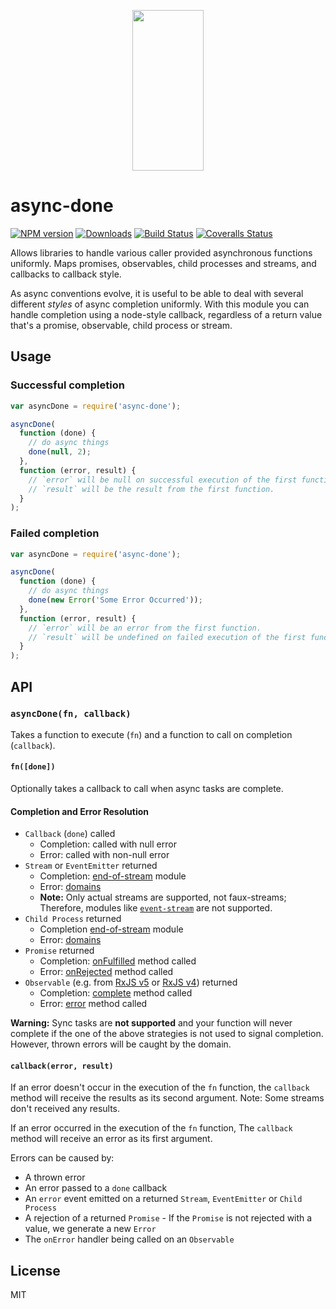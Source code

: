 <p align="center">
  <a href="http://gulpjs.com">
    <img height="257" width="114" src="https://raw.githubusercontent.com/gulpjs/artwork/master/gulp-2x.png">
  </a>
</p>

# async-done

[![NPM version][npm-image]][npm-url] [![Downloads][downloads-image]][npm-url] [![Build Status][ci-image]][ci-url] [![Coveralls Status][coveralls-image]][coveralls-url]

Allows libraries to handle various caller provided asynchronous functions uniformly. Maps promises, observables, child processes and streams, and callbacks to callback style.

As async conventions evolve, it is useful to be able to deal with several different _styles_ of async completion uniformly. With this module you can handle completion using a node-style callback, regardless of a return value that's a promise, observable, child process or stream.

## Usage

### Successful completion

```js
var asyncDone = require('async-done');

asyncDone(
  function (done) {
    // do async things
    done(null, 2);
  },
  function (error, result) {
    // `error` will be null on successful execution of the first function.
    // `result` will be the result from the first function.
  }
);
```

### Failed completion

```js
var asyncDone = require('async-done');

asyncDone(
  function (done) {
    // do async things
    done(new Error('Some Error Occurred'));
  },
  function (error, result) {
    // `error` will be an error from the first function.
    // `result` will be undefined on failed execution of the first function.
  }
);
```

## API

### `asyncDone(fn, callback)`

Takes a function to execute (`fn`) and a function to call on completion (`callback`).

#### `fn([done])`

Optionally takes a callback to call when async tasks are complete.

#### Completion and Error Resolution

- `Callback` (`done`) called
  - Completion: called with null error
  - Error: called with non-null error
- `Stream` or `EventEmitter` returned
  - Completion: [end-of-stream][end-of-stream] module
  - Error: [domains][domains]
  - **Note:** Only actual streams are supported, not faux-streams; Therefore, modules like [`event-stream`][event-stream] are not supported.
- `Child Process` returned
  - Completion [end-of-stream][end-of-stream] module
  - Error: [domains][domains]
- `Promise` returned
  - Completion: [onFulfilled][promise-onfulfilled] method called
  - Error: [onRejected][promise-onrejected] method called
- `Observable` (e.g. from [RxJS v5][rxjs5-observable] or [RxJS v4][rxjs4-observable]) returned
  - Completion: [complete][rxjs5-observer-complete] method called
  - Error: [error][rxjs5-observer-error] method called

**Warning:** Sync tasks are **not supported** and your function will never complete if the one of the above strategies is not used to signal completion. However, thrown errors will be caught by the domain.

#### `callback(error, result)`

If an error doesn't occur in the execution of the `fn` function, the `callback` method will receive the results as its second argument. Note: Some streams don't received any results.

If an error occurred in the execution of the `fn` function, The `callback` method will receive an error as its first argument.

Errors can be caused by:

- A thrown error
- An error passed to a `done` callback
- An `error` event emitted on a returned `Stream`, `EventEmitter` or `Child Process`
- A rejection of a returned `Promise` - If the `Promise` is not rejected with a value, we generate a new `Error`
- The `onError` handler being called on an `Observable`

## License

MIT

<!-- prettier-ignore-start -->
[downloads-image]: https://img.shields.io/npm/dm/async-done.svg?style=flat-square
[npm-url]: https://www.npmjs.com/package/async-done
[npm-image]: https://img.shields.io/npm/v/async-done.svg?style=flat-square

[ci-url]: https://github.com/gulpjs/async-done/actions?query=workflow:dev
[ci-image]: https://img.shields.io/github/workflow/status/gulpjs/async-done/dev?style=flat-square

[coveralls-url]: https://coveralls.io/r/gulpjs/async-done
[coveralls-image]: https://img.shields.io/coveralls/gulpjs/async-done/master.svg?style=flat-square
<!-- prettier-ignore-end -->

<!-- prettier-ignore-start -->
[end-of-stream]: https://www.npmjs.com/package/end-of-stream
[domains]: http://nodejs.org/api/domain.html
[event-stream]: https://github.com/dominictarr/event-stream
[promise-onfulfilled]: http://promisesaplus.com/#point-26
[promise-onrejected]: http://promisesaplus.com/#point-30
[rxjs4-observable]: https://github.com/Reactive-Extensions/RxJS/blob/master/doc/api/core/observable.md
[rxjs5-observable]: http://reactivex.io/rxjs/class/es6/Observable.js~Observable.html
[rxjs5-observer-complete]: http://reactivex.io/rxjs/class/es6/MiscJSDoc.js~ObserverDoc.html#instance-method-complete
[rxjs5-observer-error]: http://reactivex.io/rxjs/class/es6/MiscJSDoc.js~ObserverDoc.html#instance-method-error
<!-- prettier-ignore-end -->
